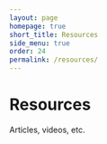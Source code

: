 ```yaml
---
layout: page
homepage: true
short_title: Resources
side_menu: true
order: 24
permalink: /resources/
---
```


# Resources

Articles, videos, etc.
